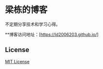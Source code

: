 # 梁栋的博客

不定期分享技术和学习心得。

**博客访问地址：[https://ld2006203.github.io/]






## License
[MIT License](https://github.com/Gaohaoyang/gaohaoyang.github.io/blob/master/LICENSE.md)
